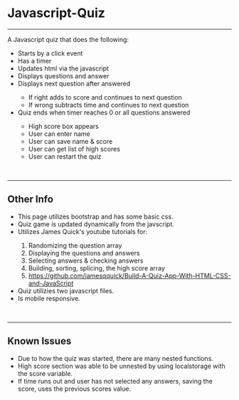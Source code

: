 # Javascript-Quiz

<hr>

A Javascript quiz that does the following:

  <ul>
  <li>Starts by a click event</li>
  <li>Has a timer</li>
  <li>Updates html via the javascript</li>
  <li>Displays questions and answer</li>
  <li>Displays next question after answered</li>
    <ul>
      <li>If right adds to score and continues to next question</li>
      <li>If wrong subtracts time and continues to next question</li>
    </ul>
  <li>Quiz ends when timer reaches 0 or all questions answered</li>
    <ul>
    <li>High score box appears</li>
    <li>User can enter name</li>
    <li>User can save name & score</li>
    <li>User can get list of high scores</li>
    <li>User can restart the quiz</li>
    </ul>
  </ul>
 <br>

 <hr>
  
  <h2>Other Info</h2>
<ul>
  <li>This page utilizes bootstrap and has some basic css.</li>
  <li>Quiz game is updated dynamically from the javscript.</li>
  <li>Utilizes James Quick's youtube tutorials for:</li>
    <ol>
     <li>Randomizing the question array</li>
     <li>Displaying the questions and answers</li>
     <li>Selecting answers & checking answers</li>
     <li>Building, sorting, splicing, the high score array</li>
     <li> <a href="https://github.com/jamesqquick/Build-A-Quiz-App-With-HTML-CSS-and-JavaScript">
       https://github.com/jamesqquick/Build-A-Quiz-App-With-HTML-CSS-and-JavaScript</a></li>
     </ol>
  <li>Quiz utilizies two javascript files.</li>
  <li>Is mobile responsive.</li>
</ul>
<br>

 <hr>
 
  <h2>Known Issues</h2>
 <ul>
  <li>Due to how the quiz was started, there are many nested functions.</li>
  <li>High score section was able to be unnested by using localstorage with the score variable.</li>
  <li>If time runs out and user has not selected any answers, saving the score, uses the previous scores value.</li>
 </ul>

